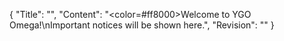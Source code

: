 {
  "Title": "",
  "Content": "<color=#ff8000>Welcome to YGO Omega!</color>\nImportant notices will be shown here.",
  "Revision": ""
}
